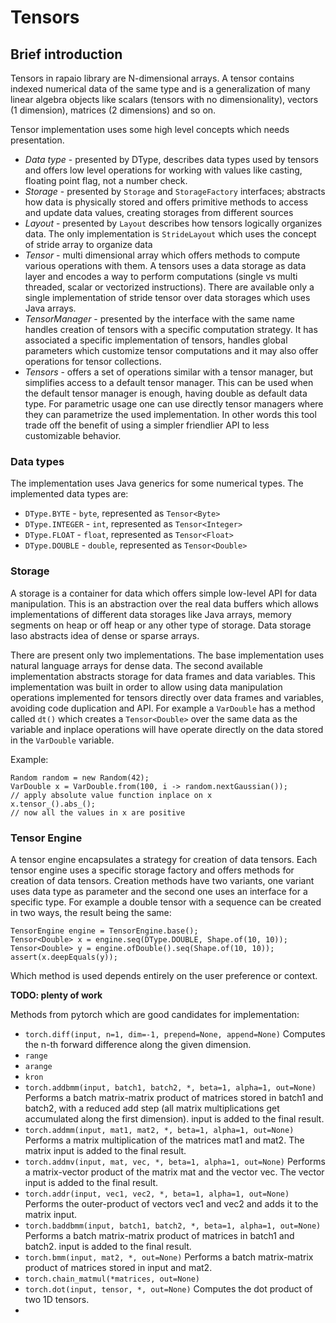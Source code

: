 # Tensors

## Brief introduction

Tensors in rapaio library are N-dimensional arrays. A tensor contains indexed numerical data of the same type and is a generalization 
of many linear algebra objects like scalars (tensors with no dimensionality), vectors (1 dimension), matrices (2 dimensions) and so on.

Tensor implementation uses some high level concepts which needs presentation.

* *Data type* - presented by DType, describes data types used by tensors and offers low level operations for working with values 
like casting, floating point flag, not a number check. 
* *Storage* - presented by `Storage` and `StorageFactory` interfaces; abstracts how data is physically stored and offers primitive methods
to access and update data values, creating storages from different sources
* *Layout* - presented by `Layout` describes how tensors logically organizes data. The only implementation is 
`StrideLayout` which uses the concept of stride array to organize data
* *Tensor* - multi dimensional array which offers methods to compute various operations with them. A tensors uses a data storage as
data layer and encodes a way to perform computations (single vs multi threaded, scalar or vectorized instructions). There are 
available only a single implementation of stride tensor over data storages which uses Java arrays.
* *TensorManager* - presented by the interface with the same name handles creation of tensors with a specific computation strategy. 
It has associated a specific implementation of tensors, handles global parameters which customize tensor computations and it may 
also offer operations for tensor collections.
* *Tensors* - offers a set of operations similar with a tensor manager, but simplifies access to a default tensor manager. This 
can be used when the default tensor manager is enough, having double as default data type. For parametric usage one can use directly 
tensor managers where they can parametrize the used implementation. In other words this tool trade off the benefit of using a simpler 
friendlier API to less customizable behavior. 


### Data types

The implementation uses Java generics for some numerical types. The implemented data types are:

* `DType.BYTE` - `byte`, represented as `Tensor<Byte>`
* `DType.INTEGER` - `int`, represented as `Tensor<Integer>`
* `DType.FLOAT` - `float`, represented as `Tensor<Float>`
* `DType.DOUBLE` - `double`, represented as `Tensor<Double>`

### Storage

A storage is a container for data which offers simple low-level API for data manipulation. 
This is an abstraction over the real data buffers which allows implementations of different data storages like Java arrays, 
memory segments on heap or off heap or any other type of storage. Data storage laso abstracts idea of dense or sparse arrays.

There are present only two implementations. The base implementation uses natural language arrays for dense data. 
The second available implementation abstracts storage for data frames and data variables. This implementation was built in order 
to allow using data manipulation operations implemented for tensors directly over data frames and variables, avoiding code 
duplication and API. For example a `VarDouble` has a method called `dt()` which creates a `Tensor<Double>` over the same data
as the variable and inplace operations will have operate directly on the data stored in the `VarDouble` variable. 

Example:

    Random random = new Random(42);
    VarDouble x = VarDouble.from(100, i -> random.nextGaussian());
    // apply absolute value function inplace on x
    x.tensor_().abs_();
    // now all the values in x are positive

### Tensor Engine

A tensor engine encapsulates a strategy for creation of data tensors. Each tensor engine uses a specific storage factory and offers 
methods for creation of data tensors. Creation methods have two variants, one variant uses data type as parameter and the second one
uses an interface for a specific type. For example a double tensor with a sequence can be created in two ways, the result being the same:

    TensorEngine engine = TensorEngine.base();
    Tensor<Double> x = engine.seq(DType.DOUBLE, Shape.of(10, 10));
    Tensor<Double> y = engine.ofDouble().seq(Shape.of(10, 10));
    assert(x.deepEquals(y));

Which method is used depends entirely on the user preference or context. 

**TODO: plenty of work** 

Methods from pytorch which are good candidates for implementation:

* `torch.diff(input, n=1, dim=-1, prepend=None, append=None)` Computes the n-th forward difference along the given dimension.
* `range`
* `arange`
* `kron`
* `torch.addbmm(input, batch1, batch2, *, beta=1, alpha=1, out=None)` Performs a batch matrix-matrix product of matrices stored in batch1 
and batch2, with a reduced add step (all matrix multiplications get accumulated along the first dimension). input is added to the final result.
* `torch.addmm(input, mat1, mat2, *, beta=1, alpha=1, out=None)` Performs a matrix multiplication of the matrices mat1 and mat2. 
The matrix input is added to the final result.
* `torch.addmv(input, mat, vec, *, beta=1, alpha=1, out=None)` Performs a matrix-vector product of the matrix mat and the vector vec. 
The vector input is added to the final result.
* `torch.addr(input, vec1, vec2, *, beta=1, alpha=1, out=None)` Performs the outer-product of vectors vec1 and vec2 and adds it to the matrix input.
* `torch.baddbmm(input, batch1, batch2, *, beta=1, alpha=1, out=None)` Performs a batch matrix-matrix product of matrices in batch1 and batch2. input is added to the final result.
* `torch.bmm(input, mat2, *, out=None)` Performs a batch matrix-matrix product of matrices stored in input and mat2.
* `torch.chain_matmul(*matrices, out=None)` 
* `torch.dot(input, tensor, *, out=None)` Computes the dot product of two 1D tensors.
* 